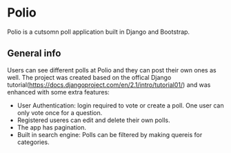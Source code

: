 # Polio
Polio is a cutsomn poll application built in Django and Bootstrap. 

## General info
Users can see different polls at Polio and they can post their own ones as well. The project was created based on the offical Django tutorial(https://docs.djangoproject.com/en/2.1/intro/tutorial01/) and was enhanced with some extra features:
* User Authentication: login required to vote or create a poll. One user can only vote once for a question.
* Registered useres can edit and delete their own polls.
* The app has pagination.
* Built in search engine: Polls can be filtered by making quereis for categories.

